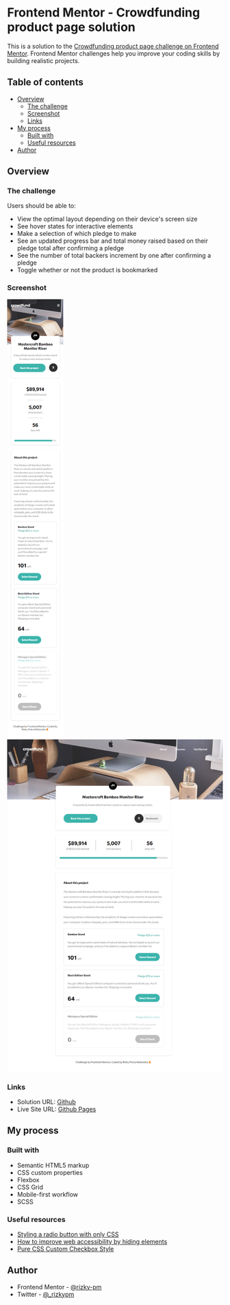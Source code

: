 # Frontend Mentor - Crowdfunding product page solution

This is a solution to the [Crowdfunding product page challenge on Frontend Mentor](https://www.frontendmentor.io/challenges/crowdfunding-product-page-7uvcZe7ZR). Frontend Mentor challenges help you improve your coding skills by building realistic projects.

## Table of contents

-   [Overview](#overview)
    -   [The challenge](#the-challenge)
    -   [Screenshot](#screenshot)
    -   [Links](#links)
-   [My process](#my-process)
    -   [Built with](#built-with)
    -   [Useful resources](#useful-resources)
-   [Author](#author)

## Overview

### The challenge

Users should be able to:

-   View the optimal layout depending on their device's screen size
-   See hover states for interactive elements
-   Make a selection of which pledge to make
-   See an updated progress bar and total money raised based on their pledge total after confirming a pledge
-   See the number of total backers increment by one after confirming a pledge
-   Toggle whether or not the product is bookmarked

### Screenshot

![Mobile](./screenshots/mobile-view.png)
![Desktop](./screenshots/desktop-view.png)

### Links

-   Solution URL: [Github](https://github.com/rizky-pm/crowdfunding-product-page)
-   Live Site URL: [Github Pages]()

## My process

### Built with

-   Semantic HTML5 markup
-   CSS custom properties
-   Flexbox
-   CSS Grid
-   Mobile-first workflow
-   SCSS

### Useful resources

-   [Styling a radio button with only CSS](https://dev.to/kallmanation/styling-a-radio-button-with-only-css-4llc)
-   [How to improve web accessibility by hiding elements](https://www.nomensa.com/blog/how-improve-web-accessibility-hiding-elements)
-   [Pure CSS Custom Checkbox Style](https://moderncss.dev/pure-css-custom-checkbox-style/)

## Author

-   Frontend Mentor - [@rizky-pm](https://www.frontendmentor.io/profile/rizky-pm)
-   Twitter - [@\_rizkypm](https://twitter.com/_rizkypm)
